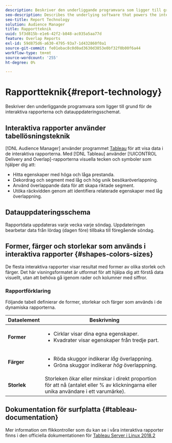 ```yaml
---
description: Beskriver den underliggande programvara som ligger till grund för de interaktiva rapporterna och datauppdateringsschemat.
seo-description: Describes the underlying software that powers the interactive reports and the data update schedule.
seo-title: Report Technology
solution: Audience Manager
title: Rapportteknik
uuid: 5f3d815b-e1e6-42f2-b848-ac035a5aa77d
feature: Overlap Reports
exl-id: 59d875d6-a630-4795-93a7-1d432860f0a1
source-git-commit: fe01ebac8c0d0ad3630d3853e0bf32f0b00f6a44
workflow-type: tm+mt
source-wordcount: '255'
ht-degree: 0%

---
```


# Rapportteknik{#report-technology}

Beskriver den underliggande programvara som ligger till grund för de interaktiva rapporterna och datauppdateringsschemat.

<!-- 

c_report_technology.xml

 -->

## Interaktiva rapporter använder tabellösningsteknik

[!DNL Audience Manager] använder programmet [Tableau](https://www.tableausoftware.com/) för att visa data i de interaktiva rapporterna. Med [!DNL Tableau] använder [!UICONTROL Delivery and Overlap]-rapporterna visuella tecken och symboler som hjälper dig att:

* Hitta egenskaper med höga och låga prestanda.
* Dekordrag och segment med låg och hög unik besökaröverlappning.
* Använd överlappande data för att skapa riktade segment.
* Utöka räckvidden genom att identifiera relaterade egenskaper med låg överlappning.

## Datauppdateringsschema

Rapportdata uppdateras varje vecka varje söndag. Uppdateringen bearbetar data från lördag (dagen före) tillbaka till föregående söndag.

## Former, färger och storlekar som används i interaktiva rapporter {#shapes-colors-sizes}

De flesta interaktiva rapporter visar resultat med former av olika storlek och färger. Det här visningsformatet är utformat för att hjälpa dig att förstå data visuellt, utan att behöva gå igenom rader och kolumner med siffror.

<!-- 

r_legend.xml

 -->

### Rapportförklaring

Följande tabell definierar de former, storlekar och färger som används i de dynamiska rapporterna.

<table id="table_EC180A96E3784FC6B81FCFB546C4A3FA"> 
 <thead> 
  <tr> 
   <th colname="col1" class="entry"> Dataelement </th> 
   <th colname="col2" class="entry"> Beskrivning </th> 
  </tr> 
 </thead>
 <tbody> 
  <tr> 
   <td colname="col1"> <b>Former</b> </td> 
   <td colname="col2"> 
    <ul id="ul_076773ABD0BB4CE6834ACFA8B3D6AC2E"> 
     <li id="li_BBAB37A6EC1549B48C0E4D3BFAF7062C">Cirklar visar dina egna egenskaper. </li> 
     <li id="li_371331AE984A4A999CE0596EA13987E0">Kvadrater visar egenskaper från tredje part. </li> 
    </ul> </td> 
  </tr> 
  <tr> 
   <td colname="col1"> <b>Färger</b> </td> 
   <td colname="col2"> 
    <ul id="ul_F5D243297F0C4E5A8EDCBD28A548869E"> 
     <li id="li_332EB873A35440E6BB6093E36A0FAC3D">Röda skuggor indikerar <i>låg</i> överlappning. </li> 
     <li id="li_29DFDB1218DF4069B5DCFF841D48EF56">Gröna skuggor indikerar <i>hög</i> överlappning. </li> 
    </ul> </td> 
  </tr> 
  <tr> 
   <td colname="col1"> <b>Storlek</b> </td> 
   <td colname="col2"> Storleken ökar eller minskar i direkt proportion för att nå (antalet eller % av klickningarna eller unika användare i ett varumärke). </td> 
  </tr> 
 </tbody> 
</table>

## Dokumentation för surfplatta {#tableau-documentation}

Mer information om flikkontroller som du kan se i våra interaktiva rapporter finns i den officiella dokumentationen för [Tableau Server i Linux 2018.2](https://help.tableau.com/v2018.2/server-linux/en-us/get_started_server.htm)
